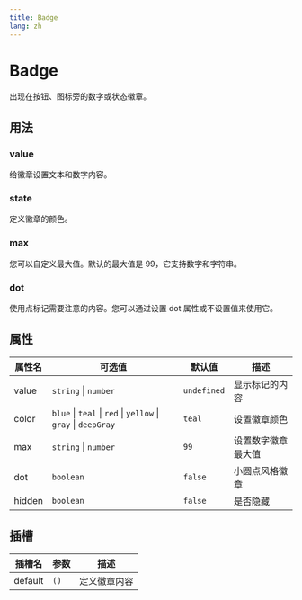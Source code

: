 ```yaml
---
title: Badge
lang: zh
---
```


# Badge

出现在按钮、图标旁的数字或状态徽章。

## 用法

### value

给徽章设置文本和数字内容。

<demo src="../../../example/badge/value.vue"></demo>

### state

定义徽章的颜色。

<demo src="../../../example/badge/states.vue"></demo>

### max

您可以自定义最大值。默认的最大值是 99，它支持数字和字符串。

<demo src="../../../example/badge/max.vue"></demo>

### dot

使用点标记需要注意的内容。您可以通过设置 dot 属性或不设置值来使用它。

<demo src="../../../example/badge/dot.vue"></demo>

## 属性

| 属性名 | 可选值                                                        | 默认值      | 描述               |
| ------ | ------------------------------------------------------------- | ----------- | ------------------ |
| value  | `string` \| `number`                                          | `undefined` | 显示标记的内容     |
| color  | `blue` \| `teal` \| `red` \| `yellow` \| `gray` \| `deepGray` | `teal`      | 设置徽章颜色       |
| max    | `string` \| `number`                                          | `99`        | 设置数字徽章最大值 |
| dot    | `boolean`                                                     | `false`     | 小圆点风格徽章     |
| hidden | `boolean`                                                     | `false`     | 是否隐藏           |

## 插槽

| 插槽名  | 参数 | 描述         |
| ------- | ---- | ------------ |
| default | `()` | 定义徽章内容 |

